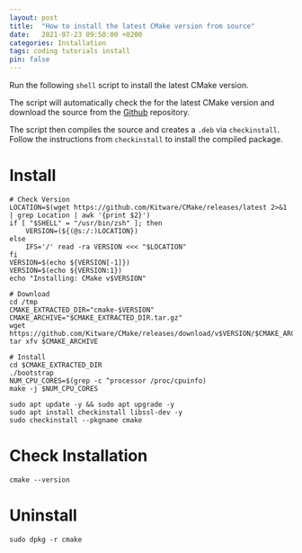 ```yaml
---
layout: post
title:  "How to install the latest CMake version from source"
date:   2021-07-23 09:50:00 +0200
categories: Installation
tags: coding tutorials install
pin: false
---
```


Run the following `shell` script to install the latest CMake version.

The script will automatically check the for the latest CMake version and download the source from the [Github](https://github.com/Kitware/CMake/) repository. 

The script then compiles the source and creates a `.deb` via `checkinstall`. Follow the instructions from `checkinstall` to install the compiled package.

# Install
```shell
# Check Version
LOCATION=$(wget https://github.com/Kitware/CMake/releases/latest 2>&1 | grep Location | awk '{print $2}')
if [ "$SHELL" = "/usr/bin/zsh" ]; then
    VERSION=(${(@s:/:)LOCATION})
else
    IFS='/' read -ra VERSION <<< "$LOCATION"
fi
VERSION=$(echo ${VERSION[-1]})
VERSION=$(echo ${VERSION:1})
echo "Installing: CMake v$VERSION"

# Download
cd /tmp
CMAKE_EXTRACTED_DIR="cmake-$VERSION"
CMAKE_ARCHIVE="$CMAKE_EXTRACTED_DIR.tar.gz"
wget https://github.com/Kitware/CMake/releases/download/v$VERSION/$CMAKE_ARCHIVE
tar xfv $CMAKE_ARCHIVE

# Install
cd $CMAKE_EXTRACTED_DIR
./bootstrap
NUM_CPU_CORES=$(grep -c ^processor /proc/cpuinfo)
make -j $NUM_CPU_CORES

sudo apt update -y && sudo apt upgrade -y
sudo apt install checkinstall libssl-dev -y
sudo checkinstall --pkgname cmake
```

# Check Installation
```shell
cmake --version
```

# Uninstall
```shell
sudo dpkg -r cmake
```